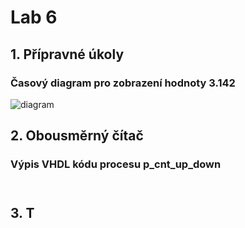 # Lab 6

## 1. Přípravné úkoly
### Časový diagram pro zobrazení hodnoty 3.142

![diagram](https://github.com/xtomes07/Digital_elektronics_1/blob/main/Labs/05-counter/Obr%C3%A1zky/BTNC.PNG)



## 2. Obousměrný čítač

### Výpis VHDL kódu procesu p_cnt_up_down

```vhdl

```

#



## 3. T
